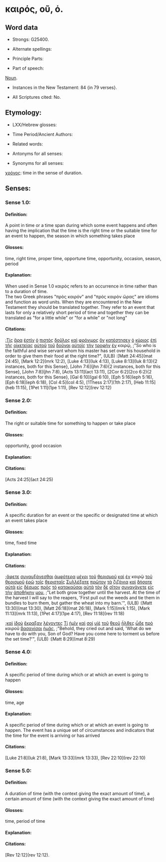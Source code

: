 # καιρός, οῦ, ὁ.

<!-- Status: S2=NeedsFinalCheck -->
<!-- Lexica used for edits: BDAG, FFM, LN,BN, A-S -->

## Word data

* Strongs: G25400.


* Alternate spellings:

* Principle Parts: 

* Part of speech: 

[Noun](http://ugg.readthedocs.io/en/latest/noun.html).

* Instances in the New Testament: 84 {in 79 verses}.

* All Scriptures cited: No.

## Etymology: 

* LXX/Hebrew glosses: 

* Time Period/Ancient Authors: 

* Related words: 

* Antonyms for all senses:

* Synonyms for all senses: 

 [χρόνος](../G55500/01.md): time in the sense of duration.

## Senses:

### Sense 1.0:

#### Definition: 

A point in time or a time span during which some event happens and often having the implication that the time is the right time or the suitable time for an event to happen, the season in which something takes place 

#### Glosses:

time, right time, proper time, opportune time, opportunity, occasion, season, period

#### Explanation:

When used in Sense 1.0 καιρός refers to an occurrence in time rather than to a duration of time.    
The two Greek phrases "πρὸς καιρόν" and "πρὸς καιρὸν ὥρας" are idioms and function as word units. When they are encountered in the New Testament they should be translated together. They refer to an event that lasts for only a relatively short period of time and together they can be translated as "for a little while" or  "for a while" or "not long"

#### Citations:

;[Τίς](../G51010/01.md) [ἄρα](../G06860/01.md) [ἐστὶν](../G99999/01.md) [ὁ](../G35880/01.md) [πιστὸς](../G41030/01.md) [δοῦλος](../G14010/01.md) [καὶ](../G25320/01.md) [φρόνιμος](../G54290/01.md) [ὃν](../G37390/01.md) [κατέστησεν](../G25250/01.md) [ὁ](../G35880/01.md) [κύριος](../G29620/01.md) [ἐπὶ](../G19090/01.md) [τῆς](../G35880/01.md) [οἰκετείας](../G36095/01.md) [αὐτοῦ](../G08460/01.md) [τοῦ](../G35880/01.md) [δοῦναι](../G13250/01.md) [αὐτοῖς](../G08460/01.md) [τὴν](../G35880/01.md) [τροφὴν](../G51600/01.md) [ἐν](../G17220/01.md) καιρῷ, 
;"So who is the faithful and wise servant whom his master has set over his household in order to give them their food at the right time?",  (ULB)
:[Matt 24:45](mat 24:45),  [Mark 12:2](mrk 12:2),  [Luke 4:13](luk 4:13),  [Luke 8:13](luk 8:13){2 instances, both for this Sense},   [John 7:6](jhn 7:6){2 instances, both for this Sense}, [John 7:8](jhn 7:8),  [Acts 13:11](act 13:11),  [2Cor 6:2](2co 6:2){2 instances, both for this Sense},  [Gal 6:10](gal 6:10),  [Eph 5:16](eph 5:16),  [Eph 6:18](eph 6:18),  [Col 4:5](col 4:5),  [1Thess 2:17](1th 2:17),  [Heb 11:15](heb 11:15),  [1Pet 1:11](1pe 1:11),  [Rev 12:12](rev 12:12)

### Sense 2.0:

#### Definition: 

The right or suitable time for something to happen or take place

#### Glosses:

opportunity, good occasion

#### Explanation:

#### Citations:

[Acts 24:25](act 24:25)

### Sense 3.0: 

#### Definition: 

A specific duration for an event or the specific or designated time at which an event takes place

#### Glosses:

time, fixed time

#### Explanation:

#### Citations:

;[ἄφετε](../G08630/01.md) [συναυξάνεσθαι](../G48850/01.md) [ἀμφότερα](../G02970/01.md) [μέχρι](../G33600/01.md) [τοῦ](../G35880/01.md) [θερισμοῦ](../G23260/01.md) [καὶ](../G25320/01.md) [ἐν](../G17220/01.md) καιρῷ [τοῦ](../G35880/01.md) [θερισμοῦ](../G23260/01.md) [ἐρῶ](../G30040/01.md) [τοῖς](../G35880/01.md) [θερισταῖς](../G23270/01.md) [Συλλέξατε](../G48160/01.md) [πρῶτον](../G99999/01.md) [τὰ](../G35880/01.md) [ζιζάνια](../G22150/01.md) [καὶ](../G25320/01.md) [δήσατε](../G12100/01.md) [αὐτὰ](../G08460/01.md) [εἰς](../G15190/01.md) [δέσμας](../G11970/01.md) [πρὸς](../G43140/01.md) [τὸ](../G35880/01.md) [κατακαῦσαι](../G26180/01.md) [αὐτά](../G08460/01.md) [τὸν](../G35880/01.md) [δὲ](../G11610/01.md) [σῖτον](../G46210/01.md) [συναγάγετε](../G48630/01.md) [εἰς](../G15190/01.md) [τὴν](../G35880/01.md) [ἀποθήκην](../G05960/01.md) [μου](../G14730/01.md), 
;"Let both grow together until the harvest. At the time of the harvest I will say to the reapers, 'First pull out the weeds and tie them in bundles to burn them, but gather the wheat into my barn.'", (ULB)
:[Matt 13:30](mat 13:30),  [Matt 26:18](mat 26:18),  [Mark 1:15](mrk 1:15),  [Mark 11:13](mrk 11:13), [1Pet 4:17](1pe 4:17),  [Rev 11:18](rev 11:18)

;[καὶ](../G25320/01.md) [ἰδοὺ](../G37080/01.md) [ἔκραξαν](../G28960/01.md) [λέγοντες](../G30040/01.md) [Τί](../G51010/01.md) [ἡμῖν](../G14730/01.md) [καὶ](../G25320/01.md) [σοί](../G47710/01.md) [υἱὲ](../G52070/01.md) [τοῦ](../G35880/01.md) [θεοῦ](../G23160/01.md) [ἦλθες](../G20640/01.md) [ὧδε](../G56020/01.md) [πρὸ](../G42530/01.md) καιροῦ [βασανίσαι](../G09280/01.md) [ἡμᾶς](../G14730/01.md), 
;"Behold, they cried out and said, 'What do we have to do with you, Son of God? Have you come here to torment us before the set time?'",  (ULB)
:[Matt 8:29](mat 8:29)

### Sense 4.0: 

#### Definition: 

A specific period of time during which or at which an event is going to happen 

#### Glosses:

time, age

#### Explanation:

A specific period of time during which or at which an event is going to happen. The event has a unique set of circumstances and indicators that the time for the event is arriving or has arrived


#### Citations:

[Luke 21:8](luk 21:8), [Mark 13:33](mrk 13:33), [Rev 22:10](rev 22:10)

### Sense 5.0: 

#### Definition: 

A duration of time (with the context giving the exact amount of time), a certain amount of time (with the context giving the exact amount of time)

#### Glosses:

time, period of time

#### Explanation:

#### Citations:

[Rev 12:12](rev 12:12).